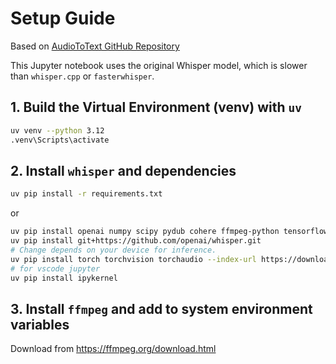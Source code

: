 # Setup Guide

Based on [AudioToText GitHub Repository](https://github.com/Carleslc/AudioToText)

This Jupyter notebook uses the original Whisper model, which is slower than `whisper.cpp` or `fasterwhisper`.

## 1. Build the Virtual Environment (venv) with `uv`
```bash
uv venv --python 3.12
.venv\Scripts\activate
```


	
## 2. Install `whisper` and dependencies
```bash
uv pip install -r requirements.txt
```

or

```bash
uv pip install openai numpy scipy pydub cohere ffmpeg-python tensorflow-probability typing-extensions
uv pip install git+https://github.com/openai/whisper.git
# Change depends on your device for inference.
uv pip install torch torchvision torchaudio --index-url https://download.pytorch.org/whl/cu126
# for vscode jupyter
uv pip install ipykernel
```

## 3. Install `ffmpeg` and add to system environment variables
Download from https://ffmpeg.org/download.html